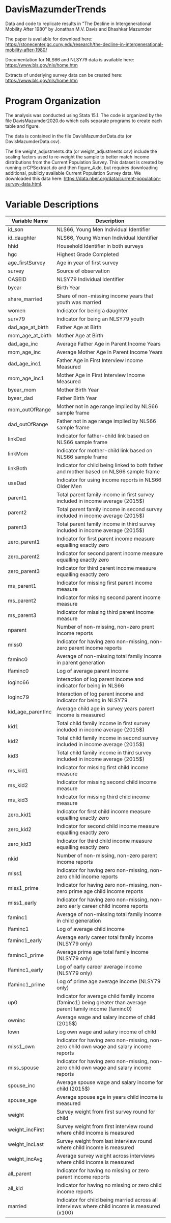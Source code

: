 # DavisMazumderTrends
Data and code to replicate results in "The Decline in Intergenerational Mobility After 1980" by Jonathan M.V. Davis and Bhashkar Mazumder

The paper is available for download here: https://stonecenter.gc.cuny.edu/research/the-decline-in-intergenerational-mobility-after-1980/

Documentation for NLS66 and NLSY79 data is available here: https://www.bls.gov/nls/home.htm

Extracts of underlying survey data can be created here: https://www.bls.gov/nls/home.htm

# Program Organization

The analysis was conducted using Stata 15.1. The code is organized by the file DavisMazumder2020.do which calls separate programs to create each table and figure. 

The data is contained in the file DavisMazumderData.dta (or DavisMazumderData.csv). 

The file weight_adjustments.dta (or weight_adjustments.csv) include the scaling factors used to re-weight the sample to better match income distributions from the Current Population Survey. This dataset is created by running crCPSextract.do and then figure_4.do, but requires downloading additional, publicly available Current Population Survey data. We downloaded this data here: https://data.nber.org/data/current-population-survey-data.html. 

# Variable Descriptions

|	Variable Name	|	Description	|
| ------------- | ----------- |
|	id_son	|	NLS66, Young Men Individual Identifier	|
|	id_daughter	|	NLS66, Young Women Individual Identifier	|
|	hhid	|	Household Identifier in both surveys	|
|	hgc	|	Highest Grade Completed	|
|	age_firstSurvey	|	Age in year of first survey	|
|	survey	|	Source of observation	|
|	CASEID	|	NLSY79 Individual Identifier	|
|	byear	|	Birth Year	|
|	share_married	|	Share of non-missing income years that youth was married	|
|	women	|	Indicator for being a daughter	|
|	surv79	|	Indicator for being an NLSY79 youth	|
|	dad_age_at_birth	|	Father Age at Birth	|
|	mom_age_at_birth	|	Mother Age at Birth	|
|	dad_age_inc	|	Average Father Age in Parent Income Years	|
|	mom_age_inc	|	Average Mother Age in Parent Income Years	|
|	dad_age_inc1	|	Father Age in First Interview Income Measured	|
|	mom_age_inc1	|	Mother Age in First Interview Income Measured	|
|	byear_mom	|	Mother Birth Year	|
|	byear_dad	|	Father Birth Year	|
|	mom_outOfRange	|	Mother not in age range implied by NLS66 sample frame	|
|	dad_outOfRange	|	Father not in age range implied by NLS66 sample frame	|
|	linkDad	|	Indicator for father-child link based on NLS66 sample frame	|
|	linkMom	|	Indicator for mother-child link based on NLS66 sample frame	|
|	linkBoth	|	Indicator for child being linked to both father and mother based on NLS66 sample frame	|
|	useDad	|	Indicator for using income reports in NLS66 Older Men	|
|	parent1	|	Total parent family income in first survey included in income average (2015$)	|
|	parent2	|	Total parent family income in second survey included in income average (2015$)	|
|	parent3	|	Total parent family income in third survey included in income average (2015$)	|
|	zero_parent1	|	Indicator for first parent income measure equalling exactly zero	|
|	zero_parent2	|	Indicator for second parent income measure equalling exactly zero	|
|	zero_parent3	|	Indicator for third parent income measure equalling exactly zero	|
|	ms_parent1	|	Indicator for missing first parent income measure	|
|	ms_parent2	|	Indicator for missing second parent income measure	|
|	ms_parent3	|	Indicator for missing third parent income measure	|
|	nparent	|	Number of non-missing, non-zero prent  income reports	|
|	miss0	|	Indicator for having zero non-missing, non-zero parent income reports	|
|	faminc0	|	Average of non-missing total family income in parent generation	|
|	lfaminc0	|	Log of average parent income	|
|	loginc66	|	Interaction of log parent income and indicator for being in NLS66	|
|	loginc79	|	Interaction of log parent income and indicator for being in NLSY79	|
|	kid_age_parentInc	|	Average child age in survey years parent income is measured	|
|	kid1	|	Total child family income in first survey included in income average (2015$)	|
|	kid2	|	Total child family income in second survey included in income average (2015$)	|
|	kid3	|	Total child family income in third survey included in income average (2015$)	|
|	ms_kid1	|	Indicator for missing first child income measure	|
|	ms_kid2	|	Indicator for missing second child income measure	|
|	ms_kid3	|	Indicator for missing third child income measure	|
|	zero_kid1	|	Indicator for first child income measure equalling exactly zero	|
|	zero_kid2	|	Indicator for second child income measure equalling exactly zero	|
|	zero_kid3	|	Indicator for third child income measure equalling exactly zero	|
|	nkid	|	Number of non-missing, non-zero parent income reports	|
|	miss1	|	Indicator for having zero non-missing, non-zero child income reports	|
|	miss1_prime	|	Indicator for having zero non-missing, non-zero prime age child income reports	|
|	miss1_early	|	Indicator for having zero non-missing, non-zero early career child income reports	|
|	faminc1	|	Average of non-missing total family income in child generation	|
|	lfaminc1	|	Log of average child income	|
|	faminc1_early	|	Average early career total family income (NLSY79 only)	|
|	faminc1_prime	|	Average prime age total family income (NLSY79 only)	|
|	lfaminc1_early	|	Log of early career average income (NLSY79 only)	|
|	lfaminc1_prime	|	Log of prime age average income (NLSY79 only)	|
|	up0	|	Indicator for average child family income (faminc1) being greater than average parent family income (faminc0)	|
|	owninc	|	Average wage and salary income of child (2015$)	|
|	lown	|	Log own wage and salary income of child	|
|	miss1_own	|	Indicator for having zero non-missing, non-zero child own wage and salary income reports	|
|	miss_spouse	|	Indicator for having zero non-missing, non-zero child own wage and salary income reports	|
|	spouse_inc	|	Average spouse wage and salary income for child (2015$)	|
|	spouse_age	|	Average spouse age in years child income is measured	|
|	weight	|	Survey weight from first survey round for child	|
|	weight_incFirst	|	Survey weight from first interview round where child income is measured	|
|	weight_incLast	|	Survey weight from last interview round where child income is measured	|
|	weight_incAvg	|	Average survey weight across interviews where child income is measured	|
|	all_parent	|	Indicator for having no missing or zero parent income reports	|
|	all_kid	|	Indicator for having no missing or zero child income reports	|
|	married	|	Indicator for child being married across all interviews where child income is measured (x100)	|

